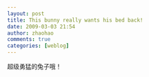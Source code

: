 ```yaml
---
layout: post
title: This bunny really wants his bed back!
date: 2009-03-03 21:54
author: zhaohao
comments: true
categories: [weblog]
---
```

超级勇猛的兔子哦！
<object width="640" height="505"><param name="movie" value="http://www.youtube-nocookie.com/v/jfS-vHIU2VE&amp;hl=zh_CN&amp;fs=1&amp;rel=0&amp;color1=0x2b405b&amp;color2=0x6b8ab6" /><param name="allowFullScreen" value="true" /><param name="allowscriptaccess" value="always" /><embed src="http://www.youtube-nocookie.com/v/jfS-vHIU2VE&amp;hl=zh_CN&amp;fs=1&amp;rel=0&amp;color1=0x2b405b&amp;color2=0x6b8ab6" type="application/x-shockwave-flash" allowscriptaccess="always" allowfullscreen="allowfullscreen" width="640" height="505" /></object>
